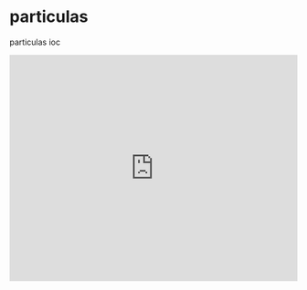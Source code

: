 # particulas
particulas ioc
<iframe height="397" style="width: 100%;" scrolling="no" title="particles.js" src="https://codepen.io/VincentGarreau/embed/pnlso?height=397&theme-id=dark&default-tab=css,result" frameborder="no" allowtransparency="true" allowfullscreen="true">
  See the Pen <a href='https://codepen.io/VincentGarreau/pen/pnlso'>particles.js</a> by Vincent Garreau
  (<a href='https://codepen.io/VincentGarreau'>@VincentGarreau</a>) on <a href='https://codepen.io'>CodePen</a>.
</iframe>
